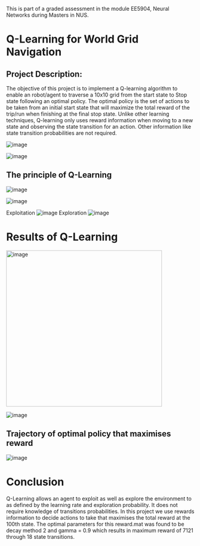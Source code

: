 This is part of a graded assessment in the module EE5904, Neural Networks during Masters in NUS.

# Q-Learning for World Grid Navigation

## Project Description:
The objective of this project is to implement a Q-learning algorithm to enable an robot/agent to traverse a 10x10 grid from the start state to Stop state following an optimal policy. The optimal policy is the set of actions to be taken from an initial start state that will maximize the total reward of the trip/run when finishing at the final stop state. Unlike other learning techniques, Q-learning only uses reward information when moving to a new state and observing the state transition for an action. Other information like state transition probabilities are not required.

![image](https://github.com/user-attachments/assets/18f40d63-58c1-4b76-9dae-ba06d2194569)

![image](https://github.com/user-attachments/assets/aa633a96-15be-4f09-b3ac-9d92897aaa83)

## The principle of Q-Learning

![image](https://github.com/user-attachments/assets/95137dc8-bef5-4441-b23e-92cf31084817)

![image](https://github.com/user-attachments/assets/4fbdfe47-8881-4ce0-a797-866dfadca78d)

Exploitation
![image](https://github.com/user-attachments/assets/e262c988-2abb-429a-a58d-65fad7ade22f)
Exploration
![image](https://github.com/user-attachments/assets/858f0a3b-f7ee-4aa3-9593-4792a5a67adf)

# Results of Q-Learning

<img width="417" alt="image" src="https://github.com/user-attachments/assets/c0e51df9-1c69-40be-9237-406e0067ae4d">

![image](https://github.com/user-attachments/assets/3fdb4d67-0c45-4499-a421-2be2ca7d0b02)


## Trajectory of optimal policy that maximises reward
![image](https://github.com/user-attachments/assets/9b5dad34-d371-49fd-9a47-35ef033f04fc)


# Conclusion
Q-Learning allows an agent to exploit as well as explore the environment to as defined by the learning rate and exploration probability. It does not require knowledge of transitions probabilities. In this project we use rewards information to decide actions to take that maximises the total reward at the 100th state. The optimal parameters for this reward.mat was found to be decay method 2 and gamma = 0.9 which results in maximum reward of 7121 through 18 state transitions.
